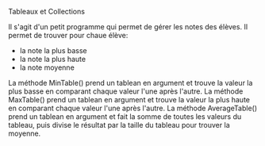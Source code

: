 Tableaux et Collections

Il s'agit d'un petit programme qui permet de gérer les notes des élèves. 
Il permet de trouver pour chaue élève:
  - la note la plus basse
  - la note la plus haute 
  - la note moyenne

La méthode MinTable() prend un tablean en argument et trouve la valeur la plus basse en comparant chaque valeur l'une après l'autre.
La méthode MaxTable() prend un tablean en argument et trouve la valeur la plus haute en comparant chaque valeur l'une après l'autre.
La méthode AverageTable() prend un tablean en argument et fait la somme de toutes les valeurs du tableau, puis divise le résultat par la taille du tableau pour trouver la moyenne.
